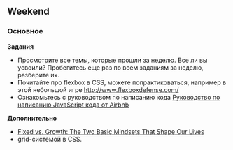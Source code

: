 ## Weekend

### Основное

**Задания**

- Просмотрите все темы, которые прошли за неделю. Все ли вы усвоили? Пробегитесь еще раз по всем заданиям за неделю, разберите их.
- Почитайте про flexbox в CSS, можете попрактиковаться, например в этой небольшой игре http://www.flexboxdefense.com/
- Ознакомьтесь с руководством по написанию кода [Руководство по написанию JavaScript кода от Airbnb](https://github.com/leonidlebedev/javascript-airbnb)      

**Дополнительно**

- [Fixed vs. Growth: The Two Basic Mindsets That Shape Our Lives](https://www.brainpickings.org/2014/01/29/carol-dweck-mindset/)
- grid-системой в CSS. [](https://cssgridgarden.com/#ru)
